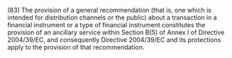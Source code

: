 (83) The provision of a general recommendation (that is, one which is intended for distribution channels or the public) about a transaction in a financial instrument or a type of financial instrument constitutes the provision of an ancillary service within Section B(5) of Annex I of Directive 2004/39/EC, and consequently Directive 2004/39/EC and its protections apply to the provision of that recommendation.